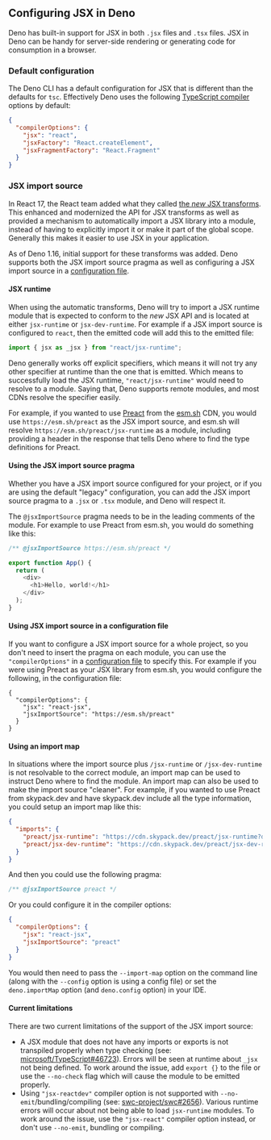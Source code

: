 ## Configuring JSX in Deno

Deno has built-in support for JSX in both `.jsx` files and `.tsx` files. JSX in
Deno can be handy for server-side rendering or generating code for consumption
in a browser.

### Default configuration

The Deno CLI has a default configuration for JSX that is different than the
defaults for `tsc`. Effectively Deno uses the following
[TypeScript compiler](https://www.typescriptlang.org/docs/handbook/compiler-options.html)
options by default:

```json
{
  "compilerOptions": {
    "jsx": "react",
    "jsxFactory": "React.createElement",
    "jsxFragmentFactory": "React.Fragment"
  }
}
```

### JSX import source

In React 17, the React team added what they called
[the _new_ JSX transforms](https://reactjs.org/blog/2020/09/22/introducing-the-new-jsx-transform.html).
This enhanced and modernized the API for JSX transforms as well as provided a
mechanism to automatically import a JSX library into a module, instead of having
to explicitly import it or make it part of the global scope. Generally this
makes it easier to use JSX in your application.

As of Deno 1.16, initial support for these transforms was added. Deno supports
both the JSX import source pragma as well as configuring a JSX import source in
a [configuration file](../getting_started/configuration_file.md).

#### JSX runtime

When using the automatic transforms, Deno will try to import a JSX runtime
module that is expected to conform to the _new_ JSX API and is located at either
`jsx-runtime` or `jsx-dev-runtime`. For example if a JSX import source is
configured to `react`, then the emitted code will add this to the emitted file:

```js
import { jsx as _jsx } from "react/jsx-runtime";
```

Deno generally works off explicit specifiers, which means it will not try any
other specifier at runtime than the one that is emitted. Which means to
successfully load the JSX runtime, `"react/jsx-runtime"` would need to resolve
to a module. Saying that, Deno supports remote modules, and most CDNs resolve
the specifier easily.

For example, if you wanted to use [Preact](https://preactjs.com/) from the
[esm.sh](https://esm.sh/) CDN, you would use `https://esm.sh/preact` as the JSX
import source, and esm.sh will resolve `https://esm.sh/preact/jsx-runtime` as a
module, including providing a header in the response that tells Deno where to
find the type definitions for Preact.

#### Using the JSX import source pragma

Whether you have a JSX import source configured for your project, or if you are
using the default "legacy" configuration, you can add the JSX import source
pragma to a `.jsx` or `.tsx` module, and Deno will respect it.

The `@jsxImportSource` pragma needs to be in the leading comments of the module.
For example to use Preact from esm.sh, you would do something like this:

```javascript
/** @jsxImportSource https://esm.sh/preact */

export function App() {
  return (
    <div>
      <h1>Hello, world!</h1>
    </div>
  );
}
```

#### Using JSX import source in a configuration file

If you want to configure a JSX import source for a whole project, so you don't
need to insert the pragma on each module, you can use the `"compilerOptions"` in
a [configuration file](../getting_started/configuration_file.md) to specify
this. For example if you were using Preact as your JSX library from esm.sh, you
would configure the following, in the configuration file:

```jsonc
{
  "compilerOptions": {
    "jsx": "react-jsx",
    "jsxImportSource": "https://esm.sh/preact"
  }
}
```

#### Using an import map

In situations where the import source plus `/jsx-runtime` or `/jsx-dev-runtime`
is not resolvable to the correct module, an import map can be used to instruct
Deno where to find the module. An import map can also be used to make the import
source "cleaner". For example, if you wanted to use Preact from skypack.dev and
have skypack.dev include all the type information, you could setup an import map
like this:

```json
{
  "imports": {
    "preact/jsx-runtime": "https://cdn.skypack.dev/preact/jsx-runtime?dts",
    "preact/jsx-dev-runtime": "https://cdn.skypack.dev/preact/jsx-dev-runtime?dts"
  }
}
```

And then you could use the following pragma:

```javascript
/** @jsxImportSource preact */
```

Or you could configure it in the compiler options:

```json
{
  "compilerOptions": {
    "jsx": "react-jsx",
    "jsxImportSource": "preact"
  }
}
```

You would then need to pass the `--import-map` option on the command line (along
with the `--config` option is using a config file) or set the `deno.importMap`
option (and `deno.config` option) in your IDE.

#### Current limitations

There are two current limitations of the support of the JSX import source:

- A JSX module that does not have any imports or exports is not transpiled
  properly when type checking (see:
  [microsoft/TypeScript#46723](https://github.com/microsoft/TypeScript/issues/46723)).
  Errors will be seen at runtime about `_jsx` not being defined. To work around
  the issue, add `export {}` to the file or use the `--no-check` flag which will
  cause the module to be emitted properly.
- Using `"jsx-reactdev"` compiler option is not supported with
  `--no-emit`/bundling/compiling (see:
  [swc-project/swc#2656](https://github.com/swc-project/swc/issues/2656)).
  Various runtime errors will occur about not being able to load `jsx-runtime`
  modules. To work around the issue, use the `"jsx-react"` compiler option
  instead, or don't use `--no-emit`, bundling or compiling.
